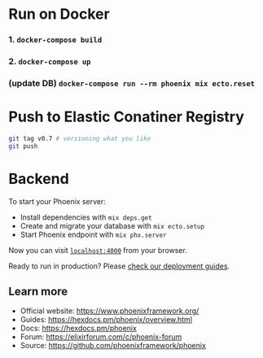 # Run on Docker

### 1. `docker-compose build`

### 2. `docker-compose up`

### (update DB) `docker-compose run --rm phoenix mix ecto.reset`

# Push to Elastic Conatiner Registry

```sh
git tag v0.7 # versioning what you like
git push
```

# Backend

To start your Phoenix server:

- Install dependencies with `mix deps.get`
- Create and migrate your database with `mix ecto.setup`
- Start Phoenix endpoint with `mix phx.server`

Now you can visit [`localhost:4000`](http://localhost:4000) from your browser.

Ready to run in production? Please [check our deployment guides](https://hexdocs.pm/phoenix/deployment.html).

## Learn more

- Official website: https://www.phoenixframework.org/
- Guides: https://hexdocs.pm/phoenix/overview.html
- Docs: https://hexdocs.pm/phoenix
- Forum: https://elixirforum.com/c/phoenix-forum
- Source: https://github.com/phoenixframework/phoenix
